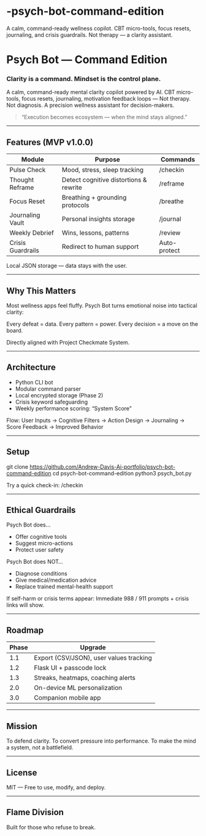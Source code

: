 # -psych-bot-command-edition
A calm, command-ready wellness copilot. CBT micro-tools, focus resets, journaling, and crisis guardrails. Not therapy — a clarity assistant.
# Psych Bot — Command Edition
### Clarity is a command. Mindset is the control plane.

A calm, command-ready mental clarity copilot powered by AI.
CBT micro-tools, focus resets, journaling, motivation feedback loops —
Not therapy. Not diagnosis.
A precision wellness assistant for decision-makers.

> “Execution becomes ecosystem — when the mind stays aligned.”

---

## Features (MVP v1.0.0)

| Module | Purpose | Commands |
|--------|---------|----------|
| Pulse Check | Mood, stress, sleep tracking | /checkin |
| Thought Reframe | Detect cognitive distortions & rewrite | /reframe |
| Focus Reset | Breathing + grounding protocols | /breathe |
| Journaling Vault | Personal insights storage | /journal |
| Weekly Debrief | Wins, lessons, patterns | /review |
| Crisis Guardrails | Redirect to human support | Auto-protect |

Local JSON storage — data stays with the user.

---

## Why This Matters

Most wellness apps feel fluffy.
Psych Bot turns emotional noise into tactical clarity:

Every defeat = data.
Every pattern = power.
Every decision = a move on the board.

Directly aligned with Project Checkmate System.

---

## Architecture

- Python CLI bot
- Modular command parser
- Local encrypted storage (Phase 2)
- Crisis keyword safeguarding
- Weekly performance scoring: “System Score”

Flow:
User Inputs → Cognitive Filters → Action Design → Journaling → Score Feedback → Improved Behavior

---

## Setup

git clone https://github.com/Andrew-Davis-Ai-portfolio/psych-bot-command-edition
cd psych-bot-command-edition
python3 psych_bot.py

Try a quick check-in:
/checkin

---

## Ethical Guardrails

Psych Bot does…
- Offer cognitive tools
- Suggest micro-actions
- Protect user safety

Psych Bot does NOT…
- Diagnose conditions
- Give medical/medication advice
- Replace trained mental-health support

If self-harm or crisis terms appear:
Immediate 988 / 911 prompts + crisis links will show.

---

## Roadmap

| Phase | Upgrade |
|------|---------|
| 1.1 | Export (CSV/JSON), user values tracking |
| 1.2 | Flask UI + passcode lock |
| 1.3 | Streaks, heatmaps, coaching alerts |
| 2.0 | On-device ML personalization |
| 3.0 | Companion mobile app |

---

## Mission

To defend clarity.
To convert pressure into performance.
To make the mind a system, not a battlefield.

---

## License
MIT — Free to use, modify, and deploy.

---

## Flame Division
Built for those who refuse to break.
